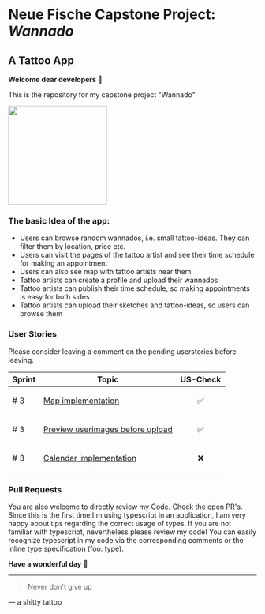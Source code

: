 # Neue Fische Capstone Project: ***Wannado***

## A Tattoo App

**Welcome dear developers 👾** 

This is the repository for my capstone project "Wannado"

<img src=https://user-images.githubusercontent.com/115539625/207014840-a93ede10-dd86-4268-9afd-15ad24b5bb92.JPG width="200">


### The basic Idea of the app:
- Users can browse random wannados, i.e. small tattoo-ideas. They can filter them by location, price etc.
- Users can visit the pages of the tattoo artist and see their time schedule for making an appointment
- Users can also see map with tattoo artists near them
- Tattoo artists can create a profile and upload their wannados
- Tattoo artists can publish their time schedule, so making appointments is easy for both sides
- Tattoo artists can upload their sketches and tattoo-ideas, so users can browse them

### User Stories
Please consider leaving a comment on the pending userstories before leaving. 

| Sprint  | Topic | US-Check 
| ------------- | ------------- | -------------
| # 3 | [Map implementation](https://github.com/onebarloop/capstone-project/issues/23)  | <p align="center">✅<p>
| # 3 | [Preview userimages before upload](https://github.com/onebarloop/capstone-project/issues/24)  | <p align="center">✅<p>
| # 3 | [Calendar implementation](https://github.com/onebarloop/capstone-project/issues/26)| <p align="center">❌<p>

### Pull Requests
You are also welcome to directly review my Code. Check the open [PR's](https://github.com/onebarloop/wannado/pulls). Since this is the first time I'm using typescript in an application, I am very happy about tips regarding the correct usage of types. If you are not familiar with typescript, nevertheless please review my code! You can easily recognize typescript in my code via the corresponding comments or the inline type specification (foo: type).


**Have a wonderful day** 🦄

---
> Never don't give up

— a shitty tattoo
